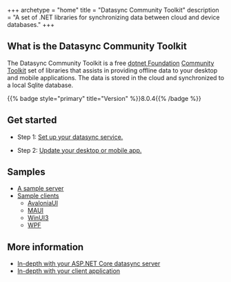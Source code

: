 +++
archetype = "home"
title = "Datasync Community Toolkit"
description = "A set of .NET libraries for synchronizing data between cloud and device databases."
+++

## What is the Datasync Community Toolkit

The Datasync Community Toolkit is a free [dotnet Foundation] [Community Toolkit] set of libraries that assists in providing offline data to your desktop and mobile applications.  The data is stored in the cloud and synchronized to a local Sqlite database.

{{% badge style="primary" title="Version" %}}8.0.4{{% /badge %}}

## Get started

* Step 1: [Set up your datasync service.](setup/server.md)

* Step 2: [Update your desktop or mobile app.](setup/client.md)

## Samples

* [A sample server](samples/server.md)
* [Sample clients](samples/todoapp)
  * [AvaloniaUI](samples/todoapp/avalonia.md)
  * [MAUI](samples/todoapp/maui.md)
  * [WinUI3](samples/todoapp/winui3.md)
  * [WPF](samples/todoapp/wpf.md)

## More information

* [In-depth with your ASP.NET Core datasync server](in-depth/server/)
* [In-depth with your client application](in-depth/client/)

<!-- Links -->
[dotnet Foundation]: https://dotnetfoundation.org/
[Community Toolkit]: https://learn.microsoft.com/dotnet/communitytoolkit/